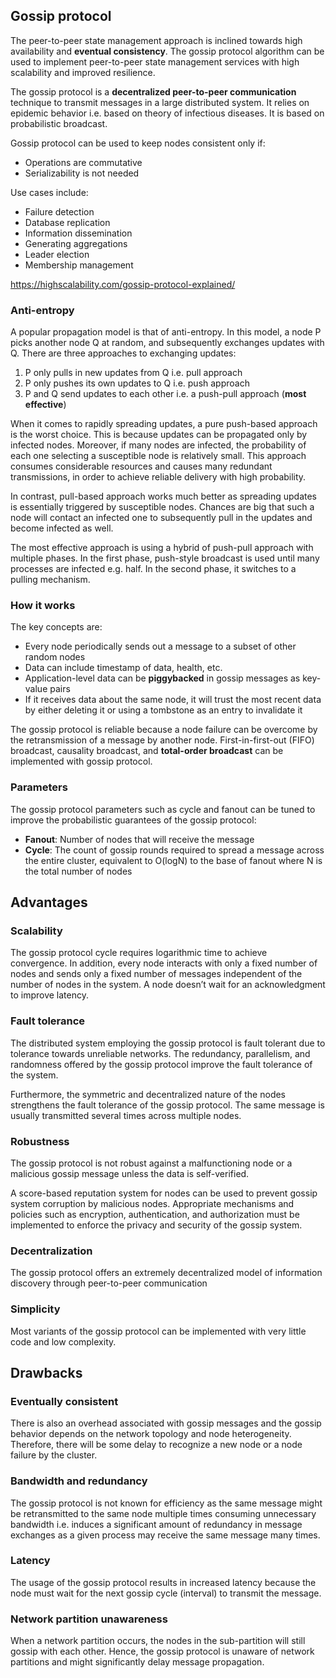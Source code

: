 ## Gossip protocol

The peer-to-peer state management approach is inclined towards high availability and **eventual consistency**. The gossip protocol algorithm can be used to implement peer-to-peer state management services with high scalability and improved resilience.

The gossip protocol is a **decentralized peer-to-peer communication** technique to transmit messages in a large distributed system. It relies on epidemic behavior i.e. based on theory of infectious diseases. It is based on probabilistic broadcast.

Gossip protocol can be used to keep nodes consistent only if:

- Operations are commutative
- Serializability is not needed

Use cases include:

- Failure detection
- Database replication
- Information dissemination
- Generating aggregations
- Leader election
- Membership management

https://highscalability.com/gossip-protocol-explained/

### Anti-entropy

A popular propagation model is that of anti-entropy. In this model, a node P picks another node Q at random, and subsequently exchanges updates with Q. There are three approaches to exchanging updates:

1. P only pulls in new updates from Q i.e. pull approach
2. P only pushes its own updates to Q i.e. push approach
3. P and Q send updates to each other i.e. a push-pull approach (**most effective**)

When it comes to rapidly spreading updates, a pure push-based approach is the worst choice. This is because updates can be propagated only by infected nodes. Moreover, if many nodes are infected, the probability of each one selecting a susceptible node is relatively small. This approach consumes considerable resources and causes many redundant transmissions, in order to achieve reliable delivery with high probability.

In contrast, pull-based approach works much better as spreading updates is essentially triggered by susceptible nodes. Chances are big that such a node will contact an infected one to subsequently pull in the updates and become infected as well.

The most effective approach is using a hybrid of push-pull approach with multiple phases. In the first phase, push-style broadcast is used until many processes are infected e.g. half. In the second phase, it switches to a pulling mechanism.

### How it works

The key concepts are:

- Every node periodically sends out a message to a subset of other random nodes
- Data can include timestamp of data, health, etc.
- Application-level data can be **piggybacked** in gossip messages as key-value pairs
- If it receives data about the same node, it will trust the most recent data by either deleting it or using a tombstone as an entry to invalidate it

The gossip protocol is reliable because a node failure can be overcome by the retransmission of a message by another node. First-in-first-out (FIFO) broadcast, causality broadcast, and **total-order broadcast** can be implemented with gossip protocol.

### Parameters

The gossip protocol parameters such as cycle and fanout can be tuned to improve the probabilistic guarantees of the gossip protocol:

- **Fanout**: Number of nodes that will receive the message
- **Cycle**: The count of gossip rounds required to spread a message across the entire cluster, equivalent to O(logN) to the base of fanout where N is the total number of nodes

## Advantages

### Scalability

The gossip protocol cycle requires logarithmic time to achieve convergence. In addition, every node interacts with only a fixed number of nodes and sends only a fixed number of messages independent of the number of nodes in the system. A node doesn’t wait for an acknowledgment to improve latency.

### Fault tolerance

The distributed system employing the gossip protocol is fault tolerant due to tolerance towards unreliable networks. The redundancy, parallelism, and randomness offered by the gossip protocol improve the fault tolerance of the system.

Furthermore, the symmetric and decentralized nature of the nodes strengthens the fault tolerance of the gossip protocol. The same message is usually transmitted several times across multiple nodes.

### Robustness

The gossip protocol is not robust against a malfunctioning node or a malicious gossip message unless the data is self-verified.

A score-based reputation system for nodes can be used to prevent gossip system corruption by malicious nodes. Appropriate mechanisms and policies such as encryption, authentication, and authorization must be implemented to enforce the privacy and security of the gossip system.

### Decentralization

The gossip protocol offers an extremely decentralized model of information discovery through peer-to-peer communication

### Simplicity

Most variants of the gossip protocol can be implemented with very little code and low complexity.

## Drawbacks

### Eventually consistent

There is also an overhead associated with gossip messages and the gossip behavior depends on the network topology and node heterogeneity. Therefore, there will be some delay to recognize a new node or a node failure by the cluster.

### Bandwidth and redundancy

The gossip protocol is not known for efficiency as the same message might be retransmitted to the same node multiple times consuming unnecessary bandwidth i.e. induces a significant amount of redundancy in message exchanges as a given process may receive the same message many times.

### Latency

The usage of the gossip protocol results in increased latency because the node must wait for the next gossip cycle (interval) to transmit the message.

### Network partition unawareness

When a network partition occurs, the nodes in the sub-partition will still gossip with each other. Hence, the gossip protocol is unaware of network partitions and might significantly delay message propagation.
